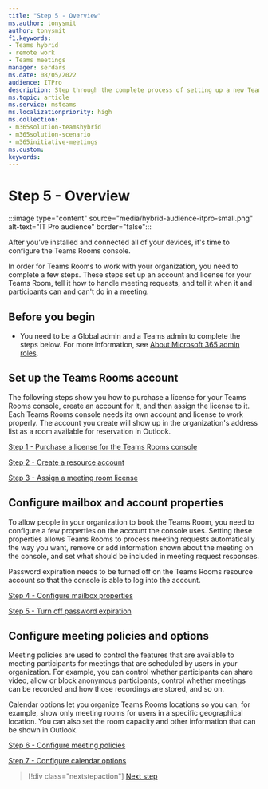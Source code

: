 ```yaml
---
title: "Step 5 - Overview"
ms.author: tonysmit
author: tonysmit
f1.keywords:
- Teams hybrid
- remote work
- Teams meetings
manager: serdars
ms.date: 08/05/2022
audience: ITPro
description: Step through the complete process of setting up a new Teams Rooms device in your organization.
ms.topic: article
ms.service: msteams
ms.localizationpriority: high
ms.collection:
- m365solution-teamshybrid
- m365solution-scenario
- m365initiative-meetings
ms.custom: 
keywords: 
---
```


# Step 5 - Overview

:::image type="content" source="media/hybrid-audience-itpro-small.png" alt-text="IT Pro audience" border="false":::

After you've installed and connected all of your devices, it's time to configure the Teams Rooms console.

In order for Teams Rooms to work with your organization, you need to complete a few steps. These steps set up an account and license for your Teams Room, tell it how to handle meeting requests, and tell it when it and participants can and can't do in a meeting.

## Before you begin

- You need to be a Global admin and a Teams admin to complete the steps below. For more information, see [About Microsoft 365 admin roles](/microsoft-365/admin/add-users/about-admin-roles).

## Set up the Teams Rooms account

The following steps show you how to purchase a license for your Teams Rooms console, create an account for it, and then assign the license to it. Each Teams Rooms console needs its own account and license to work properly. The account you create will show up in the organization's address list as a room available for reservation in Outlook.

[Step 1 - Purchase a license for the Teams Rooms console](hybrid-meetings-device-config-license.md)

[Step 2 - Create a resource account](hybrid-meetings-device-config-account.md)

[Step 3 - Assign a meeting room license](hybrid-meetings-device-config-assign.md)

## Configure mailbox and account properties

To allow people in your organization to book the Teams Room, you need to configure a few properties on the account the console uses. Setting these properties allows Teams Rooms to process meeting requests automatically the way you want, remove or add information shown about the meeting on the console, and set what should be included in meeting request responses.

Password expiration needs to be turned off on the Teams Rooms resource account so that the console is able to log into the account.

[Step 4 - Configure mailbox properties](hybrid-meetings-device-config-mailbox.md)

[Step 5 - Turn off password expiration](hybrid-meetings-device-config-password.md)

## Configure meeting policies and options

Meeting policies are used to control the features that are available to meeting participants for meetings that are scheduled by users in your organization. For example, you can control whether participants can share video, allow or block anonymous participants, control whether meetings can be recorded and how those recordings are stored, and so on.

Calendar options let you organize Teams Rooms locations so you can, for example, show only meeting rooms for users in a specific geographical location. You can also set the room capacity and other information that can be shown in Outlook.

[Step 6 - Configure meeting policies](hybrid-meetings-device-config-policies.md)

[Step 7 - Configure calendar options](hybrid-meetings-device-config-calendar.md)

> [!div class="nextstepaction"]
> [Next step](hybrid-meetings-device-config-license.md)
